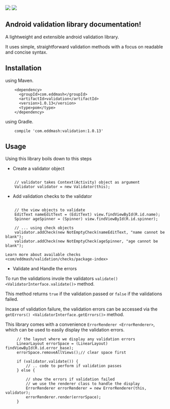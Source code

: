 <a href='https://bintray.com/eddmash/maven/validation/1.0.0/link'><img src='https://api.bintray.com/packages/eddmash/maven/validation/images/download.svg?version=1.0.0'></a>
<a href='https://bintray.com/eddmash/maven/validation?source=watch' alt='Get automatic notifications about new "validation" versions'><img src='https://www.bintray.com/docs/images/bintray_badge_color.png'></a>

Android validation library documentation!
-----------------------------------------

A lightweight and extensible android validation library.

It uses simple, straightforward validation methods with a focus on readable and concise syntax.

Installation
------------

using Maven.

```
    <dependency>
      <groupId>com.eddmash</groupId>
      <artifactId>validation</artifactId>
      <version>1.0.13</version>
      <type>pom</type>
    </dependency>
```

using Gradle.

```
    compile 'com.eddmash:validation:1.0.13'
```

Usage
-----
Using this library boils down to this steps

- Create a validator object

```

    // validator takes Context(Activity) object as argument
    Validator validator = new Validator(this);
```

- Add validation checks to the validator

```

    // the view objects to validate
    EditText nameEditText = (EditText) view.findViewById(R.id.name);
    Spinner ageSpinner = (Spinner) view.findViewById(R.id.spinner);

    // ... using check objects
    validator.addCheck(new NotEmptyCheck(nameEditText, "name cannot be blank");
    validator.addCheck(new NotEmptyCheck(ageSpinner, "age cannot be blank");
```
`Learn more about available checks <com/eddmash/validation/checks/package-index>`

- Validate and Handle the errors


To run the validations invole the validators
`validate() <ValidatorInterface.validate()>` method.

This method returns ``true`` if the validation passed or ``false`` if the validations failed.

Incase of validation failure, the validation errors can be accessed via the
`getErrors() <ValidatorInterface.getErrors()>` method.

This library comes with a convenience `ErrorRenderer <ErrorRenderer>`, which can be used
to easily display the validation errors.

```
     // the layout where we display any validation errors
     LinearLayout errorSpace = (LinearLayout) findViewById(R.id.error_base);
     errorSpace.removeAllViews();// clear space first

     if (validator.validate()) {
         // .. code to perform if validation passes
     } else {

         // show the errors if validation failed
         // we use the renderer class to handle the display
         ErrorRenderer errorRenderer = new ErrorRenderer(this, validator);
         errorRenderer.render(errorSpace);
     }
```